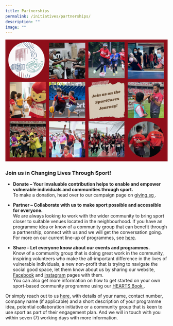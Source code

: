 ```yaml
---
title: Partnerships
permalink: /initiatives/partnerships/
description: ""
image: ""
---
```

![](/images/GivingSG2023.png)

### Join us in Changing Lives Through Sport!

* **Donate  – Your invaluable contribution helps to enable and empower vulnerable individuals and communities through sport.** 
<br> To make a donation, head over to our campaign page on [giving.sg ](https://www.giving.sg/vision2030/sportcares2023). 

* **Partner – Collaborate with us to make sport possible and accessible for everyone.** 
<br> We are always looking to work with the wider community to bring sport closer to suitable venues located in the neighbourhood. If you have an programme idea or know of a community group that can benefit through a partnership, connect with us and we will get the conversation going. 
<br> For more on our current line-up of programmes, see [here](https://sportcares.sportsingapore.gov.sg/programmes/children-and-youth/). 

* **Share – Let everyone know about our events and programmes.** 
<br> Know of a community group that is doing great work in the community, inspiring volunteers who make the all-important difference in the lives of vulnerable individuals, a new non-profit that is trying to navigate the social good space, let them know about us by sharing our website, [Facebook](https://www.facebook.com/SportCaresSG) and [instagram](https://www.instagram.com/sportcares/) pages with them. 
<br> You can also get more information on how to get started on your own sport-based community programme using our [HEARTS Book ](https://sportcares.sportsingapore.gov.sg/initiatives/heartsbook/). 

Or simply reach out to us [here](mailto:sportcares@sport.gov.sg), with details of your name, contact number, company name (if applicable) and a short description of your programme idea, potential collaboration initiative or a community group that is keen to use sport as part of their engagement plan. And we will in touch with you within seven (7) working days with more information. 